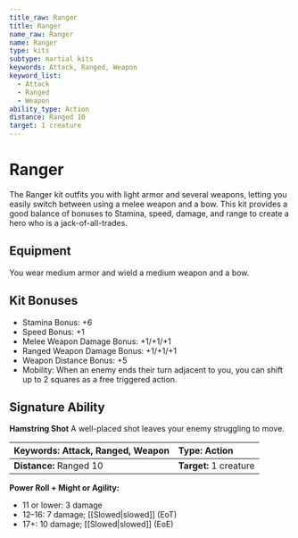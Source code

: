 ```yaml
---
title_raw: Ranger
title: Ranger
name_raw: Ranger
name: Ranger
type: kits
subtype: martial kits
keywords: Attack, Ranged, Weapon
keyword_list:
  - Attack
  - Ranged
  - Weapon
ability_type: Action
distance: Ranged 10
target: 1 creature
---
```


# Ranger

The Ranger kit outfits you with light armor and several weapons, letting you easily switch between using a melee weapon and a bow. This kit provides a good balance of bonuses to Stamina, speed, damage, and range to create a hero who is a jack-of-all-trades.

## Equipment

You wear medium armor and wield a medium weapon and a bow.

## Kit Bonuses

- Stamina Bonus: +6
- Speed Bonus: +1
- Melee Weapon Damage Bonus: +1/+1/+1
- Ranged Weapon Damage Bonus: +1/+1/+1
- Weapon Distance Bonus: +5
- Mobility: When an enemy ends their turn adjacent to you, you can shift up to 2 squares as a free triggered action.

## Signature Ability

**Hamstring Shot** A well-placed shot leaves your enemy struggling to move.

| **Keywords:** Attack, Ranged, Weapon | **Type:** Action       |
| :----------------------------------- | :--------------------- |
| **Distance:** Ranged 10              | **Target:** 1 creature |

**Power Roll + Might or Agility:**

- 11 or lower: 3 damage
- 12–16: 7 damage; [[Slowed|slowed]] (EoT)
- 17+: 10 damage; [[Slowed|slowed]] (EoE)
